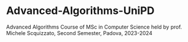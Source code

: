 # Advanced-Algorithms-UniPD
Advanced Algorithms Course of MSc in Computer Science held by prof. Michele Scquizzato, Second Semester, Padova, 2023-2024
